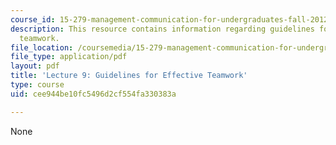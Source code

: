 ```yaml
---
course_id: 15-279-management-communication-for-undergraduates-fall-2012
description: This resource contains information regarding guidelines for effective
  teamwork.
file_location: /coursemedia/15-279-management-communication-for-undergraduates-fall-2012/cee944be10fc5496d2cf554fa330383a_MIT15_279F12_lec09.pdf
file_type: application/pdf
layout: pdf
title: 'Lecture 9: Guidelines for Effective Teamwork'
type: course
uid: cee944be10fc5496d2cf554fa330383a

---
```

None
